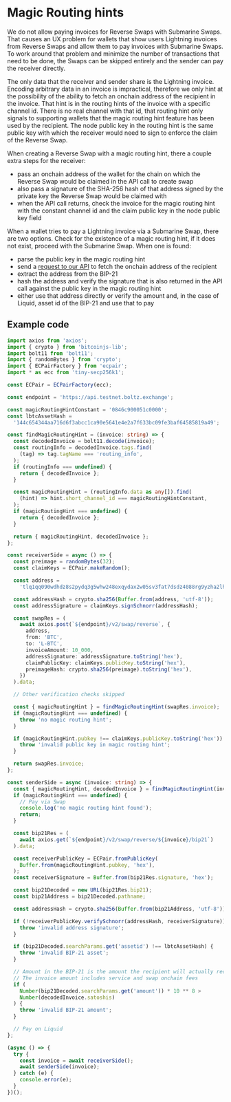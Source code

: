 # Magic Routing hints

We do not allow paying invoices for Reverse Swaps with Submarine Swaps.
That causes an UX problem for wallets that show users Lightning invoices from Reverse Swaps and allow
them to pay invoices with Submarine Swaps.
To work around that problem and minimize the number of transactions that need to be done, the Swaps can be skipped
entirely and the sender can pay the receiver directly.

The only data that the receiver and sender share is the Lightning invoice.
Encoding arbitrary data in an invoice is impractical, therefore we only hint at the possibility of the ability
to fetch an onchain address of the recipient in the invoice.
That hint is in the routing hints of the invoice with a specific channel id.
There is no real channel with that id, that routing hint only signals to supporting wallets that the magic routing
hint feature has been used by the recipient.
The node public key in the routing hint is the same public key with which the receiver would need to sign
to enforce the claim of the Reverse Swap.

When creating a Reverse Swap with a magic routing hint, there a couple extra steps for the receiver:
- pass an onchain address of the wallet for the chain on which the Reverse Swap would be claimed in the API call to create swap
- also pass a signature of the SHA-256 hash of that address signed by the private key the Reverse Swap would be claimed with
- when the API call returns, check the invoice for the magic routing hint with the constant channel id and the claim public key in the node public key field

When a wallet tries to pay a Lightning invoice via a Submarine Swap, there are two options.
Check for the existence of a magic routing hint, if it does not exist, proceed with the Submarine Swap.
When one is found:
- parse the public key in the magic routing hint
- send a [request to our API](https://api.boltz.exchange/swagger#/Reverse/get_swap_reverse__invoice__bip21) to fetch the onchain address of the recipient
- extract the address from the BIP-21
- hash the address and verify the signature that is also returned in the API call against the public key in the magic routing hint
- either use that address directly or verify the amount and, in the case of Liquid, asset id of the BIP-21 and use that to pay

## Example code

```typescript
import axios from 'axios';
import { crypto } from 'bitcoinjs-lib';
import bolt11 from 'bolt11';
import { randomBytes } from 'crypto';
import { ECPairFactory } from 'ecpair';
import * as ecc from 'tiny-secp256k1';

const ECPair = ECPairFactory(ecc);

const endpoint = 'https://api.testnet.boltz.exchange';

const magicRoutingHintConstant = '0846c900051c0000';
const lbtcAssetHash =
  '144c654344aa716d6f3abcc1ca90e5641e4e2a7f633bc09fe3baf64585819a49';

const findMagicRoutingHint = (invoice: string) => {
  const decodedInvoice = bolt11.decode(invoice);
  const routingInfo = decodedInvoice.tags.find(
    (tag) => tag.tagName === 'routing_info',
  );
  if (routingInfo === undefined) {
    return { decodedInvoice };
  }

  const magicRoutingHint = (routingInfo.data as any[]).find(
    (hint) => hint.short_channel_id === magicRoutingHintConstant,
  );
  if (magicRoutingHint === undefined) {
    return { decodedInvoice };
  }

  return { magicRoutingHint, decodedInvoice };
};

const receiverSide = async () => {
  const preimage = randomBytes(32);
  const claimKeys = ECPair.makeRandom();

  const address =
    'tlq1qq090wdhdz8s2pydq3g5whw248exqydax2w05sv3fat7dsdz4088rg9yzha2lh8rcr2wq4ek244ug77al8ps27shp59e588azj';

  const addressHash = crypto.sha256(Buffer.from(address, 'utf-8'));
  const addressSignature = claimKeys.signSchnorr(addressHash);

  const swapRes = (
    await axios.post(`${endpoint}/v2/swap/reverse`, {
      address,
      from: 'BTC',
      to: 'L-BTC',
      invoiceAmount: 10_000,
      addressSignature: addressSignature.toString('hex'),
      claimPublicKey: claimKeys.publicKey.toString('hex'),
      preimageHash: crypto.sha256(preimage).toString('hex'),
    })
  ).data;

  // Other verification checks skipped

  const { magicRoutingHint } = findMagicRoutingHint(swapRes.invoice);
  if (magicRoutingHint === undefined) {
    throw 'no magic routing hint';
  }

  if (magicRoutingHint.pubkey !== claimKeys.publicKey.toString('hex')) {
    throw 'invalid public key in magic routing hint';
  }

  return swapRes.invoice;
};

const senderSide = async (invoice: string) => {
  const { magicRoutingHint, decodedInvoice } = findMagicRoutingHint(invoice);
  if (magicRoutingHint === undefined) {
    // Pay via Swap
    console.log('no magic routing hint found');
    return;
  }

  const bip21Res = (
    await axios.get(`${endpoint}/v2/swap/reverse/${invoice}/bip21`)
  ).data;

  const receiverPublicKey = ECPair.fromPublicKey(
    Buffer.from(magicRoutingHint.pubkey, 'hex'),
  );
  const receiverSignature = Buffer.from(bip21Res.signature, 'hex');

  const bip21Decoded = new URL(bip21Res.bip21);
  const bip21Address = bip21Decoded.pathname;

  const addressHash = crypto.sha256(Buffer.from(bip21Address, 'utf-8'));

  if (!receiverPublicKey.verifySchnorr(addressHash, receiverSignature)) {
    throw 'invalid address signature';
  }

  if (bip21Decoded.searchParams.get('assetid') !== lbtcAssetHash) {
    throw 'invalid BIP-21 asset';
  }

  // Amount in the BIP-21 is the amount the recipient will actually receive
  // The invoice amount includes service and swap onchain fees
  if (
    Number(bip21Decoded.searchParams.get('amount')) * 10 ** 8 >
    Number(decodedInvoice.satoshis)
  ) {
    throw 'invalid BIP-21 amount';
  }

  // Pay on Liquid
};

(async () => {
  try {
    const invoice = await receiverSide();
    await senderSide(invoice);
  } catch (e) {
    console.error(e);
  }
})();
```